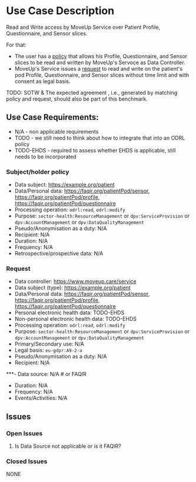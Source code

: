 # Use Case Description

Read and Write access by MoveUp Service over Patient Profile, Questionnaire, and Sensor slices. 

For that:
- The user has a [policy](policy-25.ttl) that allows his Profile, Questionnaire, and Sensor slices to be read and written by MoveUp's Servoce as Data Controller.
- MoveUp's Service issues a [request](request-25.ttl) to read and write on the patient's pod Profile, Questionnaire, and Sensor slices without time limit and with consent as legal basis.

TODO: SOTW & The expected agreement , i.e., generated by matching policy and request, should also be part of this benchmark.

## Use Case Requirements:

- N/A - non applicable requirements
- TODO - we still need to think about how to integrate that into an ODRL policy
- TODO-EHDS - required to assess whether EHDS is applicable, still needs to be incorporated 

### Subject/holder policy

- Data subject: <https://example.org/patient>
- Data/Personal data: <https://faqir.org/patientPod/sensor>, <https://faqir.org/patientPod/profile>, <https://faqir.org/patientPod/questionnaire>
- Processing operation: `odrl:read`, `odrl:modify` 
- Purpose: `sector-health:ResourceManagement` or `dpv:ServiceProvision` or `dpv:AccountManagement` or `dpv:DataQualityManagement`
- Pseudo/Anonymisation as a duty: N/A 
- Recipient: N/A
- Duration: N/A
- Frequency: N/A
- Retrospective/prospective data: N/A

### Request

- Data controller: <https://www.moveup.care/service>
- Data subject (type): <https://example.org/patient>
- Data/Personal data: <https://faqir.org/patientPod/sensor>, <https://faqir.org/patientPod/profile>, <https://faqir.org/patientPod/questionnaire>
- Personal electronic health data: TODO-EHDS
- Non-personal electronic health data: TODO-EHDS
- Processing operation: `odrl:read`, `odrl:modify` 
- Purpose: `sector-health:ResourceManagement` or `dpv:ServiceProvision` or `dpv:AccountManagement` or `dpv:DataQualityManagement`
- Primary/Secondary use: N/A
- Legal basis: `eu-gdpr:A9-2-a`
- Pseudo/Anonymisation as a duty: N/A 
- Recipient: N/A

***- Data source: N/A # or FAQIR 
- Duration: N/A
- Frequency: N/A
- Events/Activities: N/A

## Issues
### Open Issues

1. Is Data Source not applicable or is it FAQIR?

### Closed Issues

NONE
